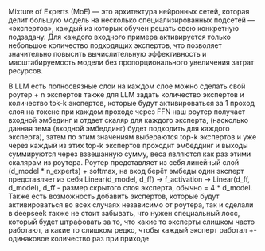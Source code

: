 Mixture of Experts (MoE) — это архитектура нейронных сетей, которая делит большую модель на несколько специализированных подсетей — «экспертов», каждый из которых обучен решать свою конкретную подзадачу. Для каждого входного примера активируется только небольшое количество подходящих экспертов, что позволяет значительно повысить вычислительную эффективность и масштабируемость модели без пропорционального увеличения затрат ресурсов.

В LLM есть полносвязные слои
на каждом слое можно сделать свой роутер + n экспертов
также для LLM задать количество экспертов и количество tok-k экспертов, которые будут активироваться за 1 проход слоя на токене
при каждом проходе через FFN наш роутер получает входной эмбединг и отдает скаляр для каждого эксперта, (насколько данная тема (входной эмбеддинг) будет подходить для каждого эксперта), затем по этим значениям выбераются top-k экспертов и уже через каждый из этих top-k экспертов проходит эмбеддинг и выходы суммируются через взвешанную сумму, веса являются как раз этими скалярам из роутера.
Роутер представляет из себя линейный слой (d_model * n_experts) + softmax, на вход берёт эмбеды
один эксперт представляет из себя Linear(d_model, d_ff) -> f_activation -> Linear(d_ff, d_model), d_ff - размер скрытого слоя эксперта,
обычно = 4 * d_model.
Также есть возможность добавить экспертов, которые будут активироваться во всех случаях независимо от роутера, так и сделали в deepseek
также не стоит забывать, что нужен специальный лосс, который будет штрафовать за то, что какие то эксперты слишком часто работают, а какие то слишком редко, чтобы каждый эксперт работал +- одинаковое количество раз при приходе 